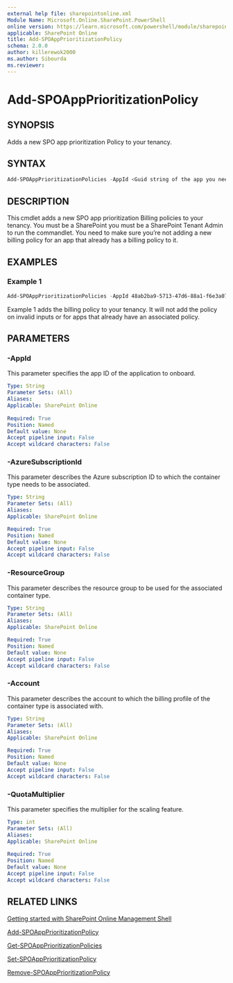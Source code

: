 ```yaml
---
external help file: sharepointonline.xml
Module Name: Microsoft.Online.SharePoint.PowerShell
online version: https://learn.microsoft.com/powershell/module/sharepoint-online/Add-SPOAppPrioritizationPolicy
applicable: SharePoint Online
title: Add-SPOAppPrioritizationPolicy
schema: 2.0.0
author: killerewok2000
ms.author: Sibourda
ms.reviewer:
---
```


# Add-SPOAppPrioritizationPolicy

## SYNOPSIS

Adds a new SPO app prioritization Policy to your tenancy.

## SYNTAX

```powershell
Add-SPOAppPrioritizationPolicies -AppId <Guid string of the app you need SPAP enabled for> -AzureSubscriptionId <Guid string of the Azure Subscription Id> -ResourceGroup <String> -Account <String> -QuotaMultiplier <int> 
```

## DESCRIPTION

This cmdlet adds a new SPO app prioritization Billing policies to your tenancy. You must be a SharePoint you must be a SharePoint Tenant Admin to run the commandlet. You need to make sure you’re not adding a new billing policy for an app that already has a billing policy to it. 

## EXAMPLES

### Example 1

```powershell
Add-SPOAppPrioritizationPolicies -AppId 48ab2ba9-5713-47d6-88a1-f6e3a0730833 -AzureSubscriptionId 48ab1ba4-9813-47d6-88a1-f6e3a0730822 -ResourceGroup newResourceGroup -Account newAccountName -QuotaMultiplier 5 
```

Example 1 adds the billing policy to your tenancy. It will not add the policy on invalid inputs or for apps that already have an associated policy. 


## PARAMETERS

### -AppId
 
This parameter specifies the app ID of the application to onboard.
```yaml
Type: String
Parameter Sets: (All)
Aliases:
Applicable: SharePoint Online
 
Required: True
Position: Named
Default value: None
Accept pipeline input: False
Accept wildcard characters: False
```

### -AzureSubscriptionId

This parameter describes the Azure subscription ID to which the container type needs to be associated.

```yaml
Type: String
Parameter Sets: (All)
Aliases:
Applicable: SharePoint Online

Required: True
Position: Named
Default value: None
Accept pipeline input: False
Accept wildcard characters: False
```


### -ResourceGroup

This parameter describes the resource group to be used for the associated container type.

```yaml
Type: String
Parameter Sets: (All)
Aliases:
Applicable: SharePoint Online

Required: True
Position: Named
Default value: None
Accept pipeline input: False
Accept wildcard characters: False
```

### -Account

This parameter describes the account to which the billing profile of the container type is associated with.

```yaml
Type: String
Parameter Sets: (All)
Aliases:
Applicable: SharePoint Online

Required: True
Position: Named
Default value: None
Accept pipeline input: False
Accept wildcard characters: False
```
### -QuotaMultiplier
 
This parameter specifies the multiplier for the scaling feature.

```yaml
Type: int
Parameter Sets: (All)
Aliases:
Applicable: SharePoint Online
 
Required: True
Position: Named
Default value: None
Accept pipeline input: False
Accept wildcard characters: False
```


## RELATED LINKS

[Getting started with SharePoint Online Management Shell](/powershell/sharepoint/sharepoint-online/connect-sharepoint-online)

[Add-SPOAppPrioritizationPolicy](./Add-SPOAppPrioritizationPolicy.md)

[Get-SPOAppPrioritizationPolicies](./Get-SPOAppPrioritizationPolicies.md)

[Set-SPOAppPrioritizationPolicy](./Set-SPOAppPrioritizationPolicy.md)

[Remove-SPOAppPrioritizationPolicy](./Remove-SPOAppPrioritizationPolicy.md)
